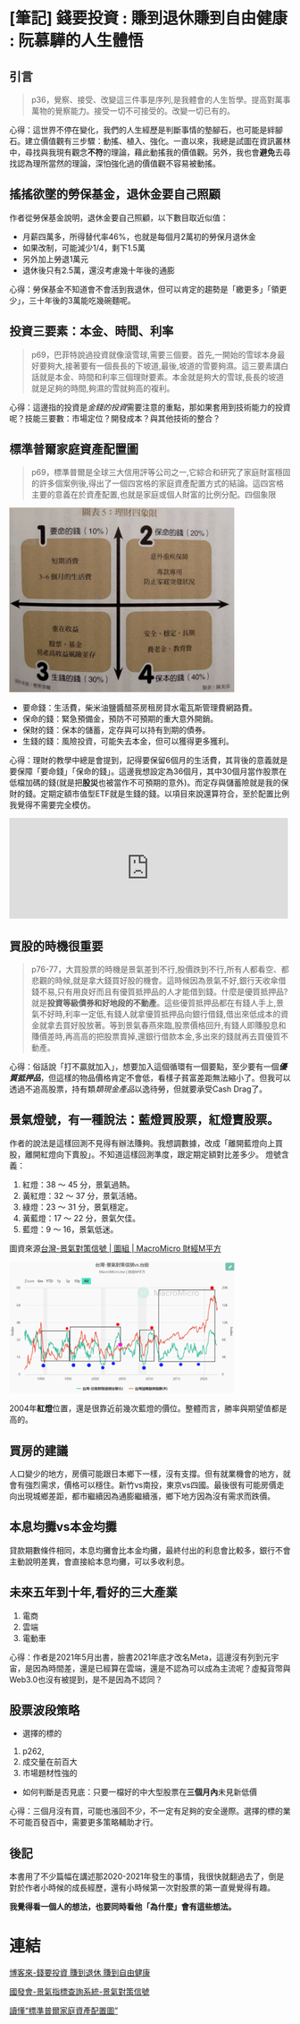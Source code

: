 # [筆記] 錢要投資 : 賺到退休賺到自由健康 : 阮慕驊的人生體悟


## 引言
> p36，覺察、接受、改變這三件事是序列,是我體會的人生哲學。提高對萬事萬物的覺察能力。接受一切不可接受的。改變一切已有的。

<!--more-->
心得：這世界不停在變化，我們的人生經歷是判斷事情的墊腳石，也可能是絆腳石。建立價值觀有三步驟：動搖、植入、強化。一直以來，我總是試圖在資訊叢林中，尋找與我現有觀念**不符**的理論，藉此動搖我的價值觀。另外，我也會**避免**去尋找認為理所當然的理論，深怕強化過的價值觀不容易被動搖。

## 搖搖欲墜的勞保基金，退休金要自己照顧
作者從勞保基金說明，退休金要自己照顧，以下數目取近似值：

* 月薪四萬多，所得替代率46%，也就是每個月2萬初的勞保月退休金
* 如果改制，可能減少1/4，剩下1.5萬
* 另外加上勞退1萬元
* 退休後只有2.5萬，還沒考慮幾十年後的通膨

心得：勞保基金不知道會不會活到我退休，但可以肯定的趨勢是「繳更多」「領更少」，三十年後的3萬能吃幾碗麵呢。

## 投資三要素：本金、時間、利率
> p69，巴菲特說過投資就像滾雪球,需要三個要。首先,一開始的雪球本身最好要夠大,接著要有一個長長的下坡道,最後,坡道的雪要夠濕。這三要素講白話就是本金、時間和利率三個理財要素。本金就是夠大的雪球,長長的坡道就是足夠的時間,夠濕的雪就夠高的複利。

心得：這邊指的投資是*金錢的投資*需要注意的重點，那如果套用到技術能力的投資呢？技能三要數：市場定位？開發成本？與其他技術的整合？

## 標準普爾家庭資產配置圖
> p69，標準普爾是全球三大信用評等公司之一,它綜合和研究了家庭財富穩固的許多個案例後,得出了一個四宮格的家庭資產配置方式的結論。這四宮格主要的意義在於資產配置,也就是家庭或個人財富的比例分配。四個象限

<img src="asset-allocation.jpg" width="80%">

- 要命錢：生活費，柴米油鹽醬醋茶房租房貸水電瓦斯管理費網路費。
- 保命的錢：緊急預備金，預防不可預期的重大意外開銷。
- 保財的錢：保本的儲蓄，定存與可以持有到期的債券。
- 生錢的錢：風險投資，可能失去本金，但可以獲得更多獲利。

心得：理財的教學中總是會提到，記得要保留6個月的生活費，其背後的意義就是要保障「要命錢」「保命的錢」。這邊我想設定為36個月，其中30個月當作股票在低檔加碼的錢(就是把**股災**也被當作不可預期的意外)。而定存與儲蓄險就是我的保財的錢。定期定額市值型ETF就是生錢的錢。以項目來說還算符合，至於配置比例我覺得不需要完全模仿。

<iframe src="https://open.firstory.me/embed/story/cl72wh7wp06rp01xo5wlxbvxe" height="180" width="99%" frameborder="0" scrolling="no"></iframe>

## 買股的時機很重要
> p76-77，大買股票的時機是景氣差到不行,股價跌到不行,所有人都看空、都悲觀的時候,就是拿大錢買好股的機會。這時候因為景氣不好,銀行天收傘借錢不易,只有用良好而且有優質抵押品的人才能借到錢。什麼是優質抵押品?就是**投資等級債券和好地段的不動產**。這些優質抵押品都在有錢人手上,景氣不好時,利率一定低,有錢人就拿優質抵押品向銀行借錢,借出來低成本的資金就拿去買好股放著。等到景氣春燕來臨,股票價格回升,有錢人即賺股息和賺價差時,再高高的把股票賣掉,還銀行借款本金,多出來的錢就再去買優質不動產。

心得：俗話說「打不贏就加入」，想要加入這個循環有一個要點，至少要有一個***優質抵押品***，但這樣的物品價格肯定不會低，看樣子貧富差距無法縮小了。但我可以透過不追高股票，持有類*類現金產品*以逸待勞，但就要承受Cash Drag了。


## 景氣燈號，有一種說法：藍燈買股票，紅燈賣股票。
作者的說法是這樣回測不見得有辦法賺夠。我想調數據，改成「離開藍燈向上買股，離開紅燈向下賣股」。不知道這樣回測準度，跟定期定額對比差多少。
燈號含義：
1. 紅燈：38 ～ 45 分，景氣過熱。
2. 黃紅燈：32 ～ 37 分，景氣活絡。
3. 綠燈：23 ～ 31 分，景氣穩定。
4. 黃藍燈：17 ～ 22 分，景氣欠佳。
5. 藍燈：9 ～ 16，景氣低迷。

圖資來源[台灣-景氣對策信號 | 圖組 | MacroMicro 財經M平方](https://www.macromicro.me/collections/10/tw-monitoring-indicators-relative)

<img src="signal.PNG" width="80%">

2004年**紅燈**位置，還是很靠近前幾次藍燈的價位。整體而言，勝率與期望值都是高的。

## 買房的建議
人口變少的地方，房價可能跟日本鄉下一樣，沒有支撐。但有就業機會的地方，就會有強烈需求，價格可以穩住。新竹vs南投，東京vs四國。最後很有可能房價走向出現城鄉差距，都市繼續因為通膨繼續漲，鄉下地方因為沒有需求而跌價。

## 本息均攤vs本金均攤
貸款期數條件相同，本息均攤會比本金均攤，最終付出的利息會比較多，銀行不會主動說明差異，會直接給本息均攤，可以多收利息。

## 未來五年到十年,看好的三大產業
1. 電商
2. 雲端
3. 電動車

心得：作者是2021年5月出書，臉書2021年底才改名Meta，這邊沒有列到元宇宙，是因為時間差，還是已經算在雲端，還是不認為可以成為主流呢？虛擬貨幣與Web3.0也沒有被提到，是不是因為不認同？

## 股票波段策略
* 選擇的標的
 1. p262,
 2. 成交量在前百大
 3. 市場題材性強的
* 如何判斷是否見底：只要一檔好的中大型股票在**三個月內**未見新低價

心得：三個月沒有買，可能也漲回不少，不一定有足夠的安全邊際。選擇的標的業不可能百發百中，需要更多策略輔助才行。

## 後記
本書用了不少篇幅在講述那2020-2021年發生的事情，我很快就翻過去了，倒是對於作者小時候的成長經歷，還有小時候第一次對股票的第一直覺覺得有趣。

**我覺得看一個人的想法，也要同時看他「為什麼」會有這些想法。**


# 連結
[博客來-錢要投資 賺到退休 賺到自由健康](https://www.books.com.tw/products/0010890965)

[國發會-景氣指標查詢系統-景氣對策信號](https://index.ndc.gov.tw/n/zh_tw)

[讀懂“標準普爾家庭資產配置圖”](https://zhuanlan.zhihu.com/p/357228526)
